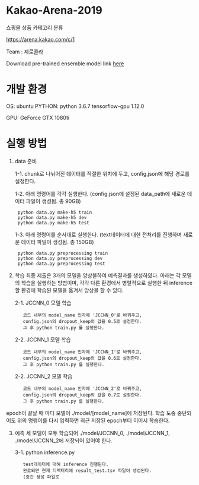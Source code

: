 # Kakao-Arena-2019

쇼핑몰 상품 카테고리 분류 

https://arena.kakao.com/c/1

Team : 제로콜라

Download pre-trained ensemble model link [here](https://drive.google.com/open?id=1oez_YRMno0pw1ps1Wm03n_aPAYsgojJ4)


# 개발 환경
OS: ubuntu
PYTHON: python 3.6.7
        tensorflow-gpu 1.12.0
        
GPU: GeForce GTX 1080ti

# 실행 방법    

1. data 준비

   1-1. chunk로 나뉘어진 데이터를 적절한 위치에 두고, config.json에 해당 경로를 설정한다.
   
   1-2. 아래 명령어를 각각 실행한다. (config.json에 설정된 data_path에 새로운 데이터 파일이 생성됨. 총 90GB)
   
        python data.py make-h5 train
        python data.py make-h5 dev
        python data.py make-h5 test
       
   1-3. 아래 명령어를 순서대로 실행한다. (text데이터에 대한 전처리를 진행하며 새로운 데이터 파일이 생성됨. 총 150GB)
   
        python data.py preprocessing train
        python data.py preprocessing dev
        python data.py preprocessing test
        

2. 학습
     최종 제출은 3개의 모델을 앙상블하여 예측결과를 생성하였다.
     아래는 각 모델의 학습을 실행하는 방법이며,
     각각 다른 환경에서 병렬적으로 실행한 뒤 inference할 환경에 학습된 모델을 옮겨서 앙상블 할 수 있다.
     
     2-1. JCCNN_0 모델 학습
     
          코드 내부의 model_name 인자에 'JCCNN_0'로 바꿔주고,
          config.json의 dropout_keep의 값을 0.5로 설정한다.
          그 후 python train.py 를 실행한다.
     
     2-2. JCCNN_1 모델 학습
     
          코드 내부의 model_name 인자에 'JCCNN_1'로 바꿔주고,
          config.json의 dropout_keep의 값을 0.6로 설정한다.
          그 후 python train.py 를 실행한다.
     
     2-2. JCCNN_2 모델 학습
     
          코드 내부의 model_name 인자에 'JCCNN_2'로 바꿔주고,
          config.json의 dropout_keep의 값을 0.7로 설정한다.
          그 후 python train.py 를 실행한다.
     
  epoch이 끝날 때 마다 모델이 ./model/[model_name]에 저장된다.
  학습 도중 중단되어도 위의 명령어를 다시 입력하면 최근 저장된 epoch부터 이어서 학습한다.

3. 예측
     세 모델이 모두 학습되어 ./model/JCCNN_0, ./model/JCCNN_1, ./model/JCCNN_2에 저장되어 있어야 한다.
     
     3-1. python inference.py
     
          test데이터에 대해 inference 진행된다.
          완료되면 현재 디렉터리에 result_test.tsv 파일이 생성된다.
          (중간 생성 파일로
